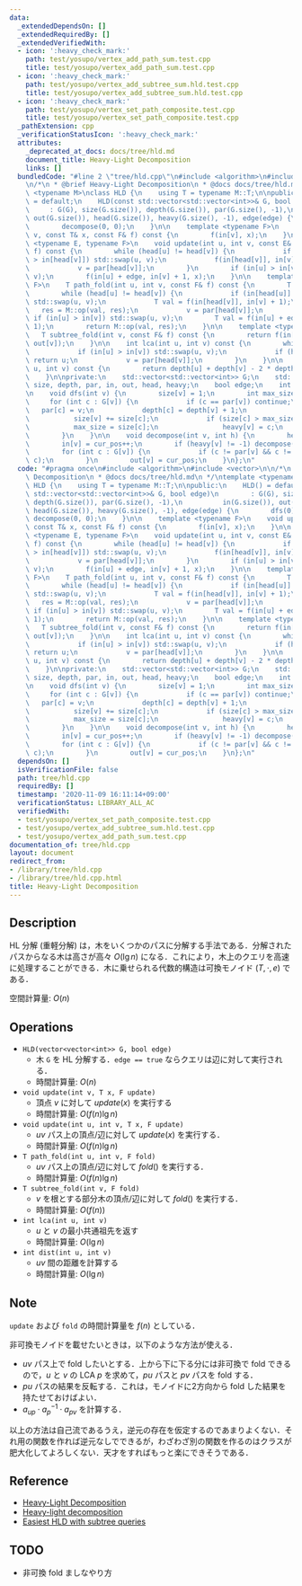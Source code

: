 ```yaml
---
data:
  _extendedDependsOn: []
  _extendedRequiredBy: []
  _extendedVerifiedWith:
  - icon: ':heavy_check_mark:'
    path: test/yosupo/vertex_add_path_sum.test.cpp
    title: test/yosupo/vertex_add_path_sum.test.cpp
  - icon: ':heavy_check_mark:'
    path: test/yosupo/vertex_add_subtree_sum.hld.test.cpp
    title: test/yosupo/vertex_add_subtree_sum.hld.test.cpp
  - icon: ':heavy_check_mark:'
    path: test/yosupo/vertex_set_path_composite.test.cpp
    title: test/yosupo/vertex_set_path_composite.test.cpp
  _pathExtension: cpp
  _verificationStatusIcon: ':heavy_check_mark:'
  attributes:
    _deprecated_at_docs: docs/tree/hld.md
    document_title: Heavy-Light Decomposition
    links: []
  bundledCode: "#line 2 \"tree/hld.cpp\"\n#include <algorithm>\n#include <vector>\n\
    \n/*\n * @brief Heavy-Light Decomposition\n * @docs docs/tree/hld.md\n */\ntemplate\
    \ <typename M>\nclass HLD {\n    using T = typename M::T;\n\npublic:\n    HLD()\
    \ = default;\n    HLD(const std::vector<std::vector<int>>& G, bool edge)\n   \
    \     : G(G), size(G.size()), depth(G.size()), par(G.size(), -1),\n          in(G.size()),\
    \ out(G.size()), head(G.size()), heavy(G.size(), -1), edge(edge) {\n        dfs(0);\n\
    \        decompose(0, 0);\n    }\n\n    template <typename F>\n    void update(int\
    \ v, const T& x, const F& f) const {\n        f(in[v], x);\n    }\n\n    template\
    \ <typename E, typename F>\n    void update(int u, int v, const E& x, const F&\
    \ f) const {\n        while (head[u] != head[v]) {\n            if (in[head[u]]\
    \ > in[head[v]]) std::swap(u, v);\n            f(in[head[v]], in[v] + 1, x);\n\
    \            v = par[head[v]];\n        }\n        if (in[u] > in[v]) std::swap(u,\
    \ v);\n        f(in[u] + edge, in[v] + 1, x);\n    }\n\n    template <typename\
    \ F>\n    T path_fold(int u, int v, const F& f) const {\n        T res = M::id;\n\
    \        while (head[u] != head[v]) {\n            if (in[head[u]] > in[head[v]])\
    \ std::swap(u, v);\n            T val = f(in[head[v]], in[v] + 1);\n         \
    \   res = M::op(val, res);\n            v = par[head[v]];\n        }\n       \
    \ if (in[u] > in[v]) std::swap(u, v);\n        T val = f(in[u] + edge, in[v] +\
    \ 1);\n        return M::op(val, res);\n    }\n\n    template <typename F>\n \
    \   T subtree_fold(int v, const F& f) const {\n        return f(in[v] + edge,\
    \ out[v]);\n    }\n\n    int lca(int u, int v) const {\n        while (true) {\n\
    \            if (in[u] > in[v]) std::swap(u, v);\n            if (head[u] == head[v])\
    \ return u;\n            v = par[head[v]];\n        }\n    }\n\n    int dist(int\
    \ u, int v) const {\n        return depth[u] + depth[v] - 2 * depth[lca(u, v)];\n\
    \    }\n\nprivate:\n    std::vector<std::vector<int>> G;\n    std::vector<int>\
    \ size, depth, par, in, out, head, heavy;\n    bool edge;\n    int cur_pos = 0;\n\
    \n    void dfs(int v) {\n        size[v] = 1;\n        int max_size = 0;\n   \
    \     for (int c : G[v]) {\n            if (c == par[v]) continue;\n         \
    \   par[c] = v;\n            depth[c] = depth[v] + 1;\n            dfs(c);\n \
    \           size[v] += size[c];\n            if (size[c] > max_size) {\n     \
    \           max_size = size[c];\n                heavy[v] = c;\n            }\n\
    \        }\n    }\n\n    void decompose(int v, int h) {\n        head[v] = h;\n\
    \        in[v] = cur_pos++;\n        if (heavy[v] != -1) decompose(heavy[v], h);\n\
    \        for (int c : G[v]) {\n            if (c != par[v] && c != heavy[v]) decompose(c,\
    \ c);\n        }\n        out[v] = cur_pos;\n    }\n};\n"
  code: "#pragma once\n#include <algorithm>\n#include <vector>\n\n/*\n * @brief Heavy-Light\
    \ Decomposition\n * @docs docs/tree/hld.md\n */\ntemplate <typename M>\nclass\
    \ HLD {\n    using T = typename M::T;\n\npublic:\n    HLD() = default;\n    HLD(const\
    \ std::vector<std::vector<int>>& G, bool edge)\n        : G(G), size(G.size()),\
    \ depth(G.size()), par(G.size(), -1),\n          in(G.size()), out(G.size()),\
    \ head(G.size()), heavy(G.size(), -1), edge(edge) {\n        dfs(0);\n       \
    \ decompose(0, 0);\n    }\n\n    template <typename F>\n    void update(int v,\
    \ const T& x, const F& f) const {\n        f(in[v], x);\n    }\n\n    template\
    \ <typename E, typename F>\n    void update(int u, int v, const E& x, const F&\
    \ f) const {\n        while (head[u] != head[v]) {\n            if (in[head[u]]\
    \ > in[head[v]]) std::swap(u, v);\n            f(in[head[v]], in[v] + 1, x);\n\
    \            v = par[head[v]];\n        }\n        if (in[u] > in[v]) std::swap(u,\
    \ v);\n        f(in[u] + edge, in[v] + 1, x);\n    }\n\n    template <typename\
    \ F>\n    T path_fold(int u, int v, const F& f) const {\n        T res = M::id;\n\
    \        while (head[u] != head[v]) {\n            if (in[head[u]] > in[head[v]])\
    \ std::swap(u, v);\n            T val = f(in[head[v]], in[v] + 1);\n         \
    \   res = M::op(val, res);\n            v = par[head[v]];\n        }\n       \
    \ if (in[u] > in[v]) std::swap(u, v);\n        T val = f(in[u] + edge, in[v] +\
    \ 1);\n        return M::op(val, res);\n    }\n\n    template <typename F>\n \
    \   T subtree_fold(int v, const F& f) const {\n        return f(in[v] + edge,\
    \ out[v]);\n    }\n\n    int lca(int u, int v) const {\n        while (true) {\n\
    \            if (in[u] > in[v]) std::swap(u, v);\n            if (head[u] == head[v])\
    \ return u;\n            v = par[head[v]];\n        }\n    }\n\n    int dist(int\
    \ u, int v) const {\n        return depth[u] + depth[v] - 2 * depth[lca(u, v)];\n\
    \    }\n\nprivate:\n    std::vector<std::vector<int>> G;\n    std::vector<int>\
    \ size, depth, par, in, out, head, heavy;\n    bool edge;\n    int cur_pos = 0;\n\
    \n    void dfs(int v) {\n        size[v] = 1;\n        int max_size = 0;\n   \
    \     for (int c : G[v]) {\n            if (c == par[v]) continue;\n         \
    \   par[c] = v;\n            depth[c] = depth[v] + 1;\n            dfs(c);\n \
    \           size[v] += size[c];\n            if (size[c] > max_size) {\n     \
    \           max_size = size[c];\n                heavy[v] = c;\n            }\n\
    \        }\n    }\n\n    void decompose(int v, int h) {\n        head[v] = h;\n\
    \        in[v] = cur_pos++;\n        if (heavy[v] != -1) decompose(heavy[v], h);\n\
    \        for (int c : G[v]) {\n            if (c != par[v] && c != heavy[v]) decompose(c,\
    \ c);\n        }\n        out[v] = cur_pos;\n    }\n};\n"
  dependsOn: []
  isVerificationFile: false
  path: tree/hld.cpp
  requiredBy: []
  timestamp: '2020-11-09 16:11:14+09:00'
  verificationStatus: LIBRARY_ALL_AC
  verifiedWith:
  - test/yosupo/vertex_set_path_composite.test.cpp
  - test/yosupo/vertex_add_subtree_sum.hld.test.cpp
  - test/yosupo/vertex_add_path_sum.test.cpp
documentation_of: tree/hld.cpp
layout: document
redirect_from:
- /library/tree/hld.cpp
- /library/tree/hld.cpp.html
title: Heavy-Light Decomposition
---
```

## Description

HL 分解 (重軽分解) は，木をいくつかのパスに分解する手法である．分解されたパスからなる木は高さが高々 $O(\lg n)$ になる．これにより，木上のクエリを高速に処理することができる．木に乗せられる代数的構造は可換モノイド $(T, \cdot, e)$ である．

空間計算量: $O(n)$

## Operations

- `HLD(vector<vector<int>> G, bool edge)`
    - 木 `G` を HL 分解する．`edge == true` ならクエリは辺に対して実行される．
    - 時間計算量: $O(n)$
- `void update(int v, T x, F update)`
    - 頂点 $v$ に対して $update(x)$ を実行する
    - 時間計算量: $O(f(n) \lg n)$
- `void update(int u, int v, T x, F update)`
    - $uv$ パス上の頂点/辺に対して $update(x)$ を実行する．
    - 時間計算量: $O(f(n) \lg n)$
- `T path_fold(int u, int v, F fold)`
    - $uv$ パス上の頂点/辺に対して $fold()$ を実行する．
    - 時間計算量: $O(f(n) \lg n)$
- `T subtree_fold(int v, F fold)`
    - $v$ を根とする部分木の頂点/辺に対して $fold()$ を実行する．
    - 時間計算量: $O(f(n))$
- `int lca(int u, int v)`
    - $u$ と $v$ の最小共通祖先を返す
    - 時間計算量: $O(\lg n)$
- `int dist(int u, int v)`
    - $uv$ 間の距離を計算する
    - 時間計算量: $O(\lg n)$

## Note

`update` および `fold` の時間計算量を $f(n)$ としている．

非可換モノイドを載せたいときは，以下のような方法が使える．
- $uv$ パス上で fold したいとする．上から下に下る分には非可換で fold できるので，$u$ と $v$ の LCA $p$ を求めて，$pu$ パスと $pv$ パスを fold する．
- $pu$ パスの結果を反転する．これは，モノイドに2方向から fold した結果を持たせておけばよい．
- $a_{up} \cdot a_p^{-1} \cdot a_{pv}$ を計算する．

以上の方法は自己流であるうえ，逆元の存在を仮定するのであまりよくない．それ用の関数を作れば逆元なしでできるが，わざわざ別の関数を作るのはクラスが肥大化してよろしくない．天才をすればもっと楽にできそうである．

## Reference

- [Heavy-Light Decomposition](https://math314.hateblo.jp/entry/2014/06/24/220107)
- [Heavy-light decomposition](https://cp-algorithms.com/graph/hld.html)
- [Easiest HLD with subtree queries](https://codeforces.com/blog/entry/53170)

## TODO

- 非可換 fold ましなやり方